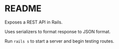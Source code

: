 # README

Exposes a REST API in Rails.

Uses serializers to format response to JSON format.

Run `rails s` to start a server and begin testing routes.
